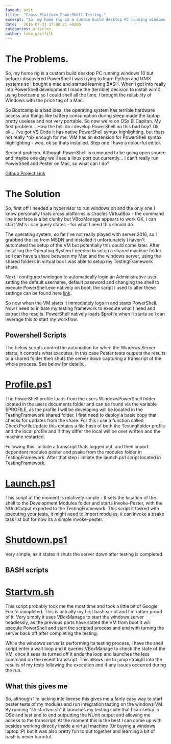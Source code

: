 ```yaml
---
layout: post
title:  "Cross Platform PowerShell Testing."
excerpt: "So, my home rig is a custom build desktop PC running windows 10 but before i discovered PowerShell..."
date:   2016-07-31 17:00:21 +0100
categories: articles
author: luke_griffith
---
```


# The Problems.
So, my home rig is a custom build desktop PC running windows 10 but before i discovered PowerShell i was trying to learn Python and UNIX systems so i bought a mac and started learning BASH. When i got into really into PowerShell development I made the (terrible) decision to install win10 using bootcamp so I could shell all the time. I brought the reliability of Windows with the price tag of a Mac.

So Bootcamp is a bad idea, the operating system has terrible hardware access and things like battery consumption during sleep made the laptop pretty useless and not very portable. So now we're on OSx El Capitan. My first problem... How the hell do i develop PowerShell on this bad boy? Ok ok... I've got VS Code it has native PowerShell syntax highlighting, but thats not really \*nix enough for me, VIM has an extension for PowerShell syntax highlighting - woo, ok so thats installed. Step one I have a colourful editor. 

Second problem. Although PowerShell is rumoured to be going open source and maybe one day we'll see a linux port but currently... I can't really run PowerShell and Pester on Mac, so what can I do?

[Github Project Link](https://github.com/lukemgriffith/TestLauncher)


# The Solution

So, first off I needed a hypervisor to run windows on and the only one I know personally thats cross platforms is Oracles VirtualBox - the command line interface is a bit clunky but VBoxManage appears to work OK, i can start VM's i can query states - for what I need this should do.

The operating system, so far I've not really played with server 2016, so I grabbed the iso from MSDN and installed it unfortunately I haven't automated the setup of the VM but potentially this could come later. After installing the Operating System I needed to setup a shared machine folder so I can have a share between my Mac and the windows server, using the shared folders in virtual box I was able to setup my TestingFramework share. 

Next I configured winlogon to automatically login an Administrative user setting the default username, default password and changing the shell to execute PowerShell.exe natively on boot, the script i used to alter these settings can be found here [link](https://github.com/lukemgriffith/TestLauncher/blob/master/posh/TestUser.ps1).

So now when the VM starts it immediately logs in and starts PowerShell. Now I need to initiate my testing framework to execute what I need and extract the results. PowerShell natively loads $profile when it starts so I can leverage this to start my workflow. 

## Powershell Scripts
The below scripts control the automation for when the Windows Server starts, it controls what executes, in this case Pester tests outputs the results to a shared folder then shuts the server down capturing a transcript of the whole process. See below for details.

# [Profile.ps1](https://github.com/lukemgriffith/TestLauncher/blob/master/posh/profile.ps1) 

The PowerShell profile loads from the users WindowsPowerShell folder located in the users documents folder and can be found via the variable $PROFILE, as the profile I will be developing will be located in the TestingFramework shared folder, I first need to deploy a basic copy that checks for updates from the share. For this i use a function called CheckProfileUpdate this obtains a file hash of both the TestingFolder profile and the local profile and if they differ the local will be over written and the machine restarted. 
 
Following this i initiate a transcript thats logged out, and then import dependant modules pester and psake from the modules folder in TestingFramework. After that step i initiate the launch.ps1 script located in TestingFramework.

# [Launch.ps1](https://github.com/lukemgriffith/TestLauncher/blob/master/posh/launch.ps1)


This script at the moment is relatively simple - It sets the location of the shell to the Development Modules folder and starts Invoke-Pester, with the NUnitOutput exported to the TestingFramework. This script it tasked with executing your tests, it might need to import modules, it can invoke a psake task list but for now its a simple invoke-pester.

# [Shutdown.ps1](https://github.com/lukemgriffith/TestLauncher/blob/master/posh/shutdown.ps1)

Very simple, as it states it shuts the server down after testing is completed.


## BASH scripts

# [Startvm.sh](https://github.com/lukemgriffith/TestLauncher/blob/master/bash/startvm.sh)

This script probably took me the most time and took a little bit of Google Foo to completed. This is actually my first bash script and I'm rather proud of it. Very simply it uses VBoxManage to start the windows server headlessly, as the previous parts have stated the VM from boot it will execute PowerShell and start the scripted process and end with turning the server back off after completing the testing. 

While the windows server is performing its testing process, i have the shell script enter a wait loop and it queries VBoxManage to check the state of the VM, once it sees its turned off it ends the loop and launches the less command on the recent transcript. This allows me to jump straight into the results of my tests following the execution and if any issues occurred during the run. 

## What this gives me

So, although I’m lacking intellisense this gives me a fairly easy way to start pester tests of my modules and run integration testing on the windows VM. By running “sh startvm.sh” it launches my testing suite that I can setup in OSx and test end to end outputting the NUnit output and allowing me access to the transcript. At the moment this is the best I can come up with besides working directly inside a virtual machine (Or buying a windows laptop :P) but it was also pretty fun to put together and learning a bit of bash is never harmful. 






